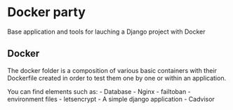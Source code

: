 # Docker party

Base application and tools for lauching a Django project with Docker

## Docker

The docker folder is a composition of various basic containers with their Dockerfile created in order to test them one by one or within an application.

You can find elements such as:
    - Database
    - Nginx
    - failtoban
    - environment files
    - letsencrypt
    - A simple django application
    - Cadvisor
